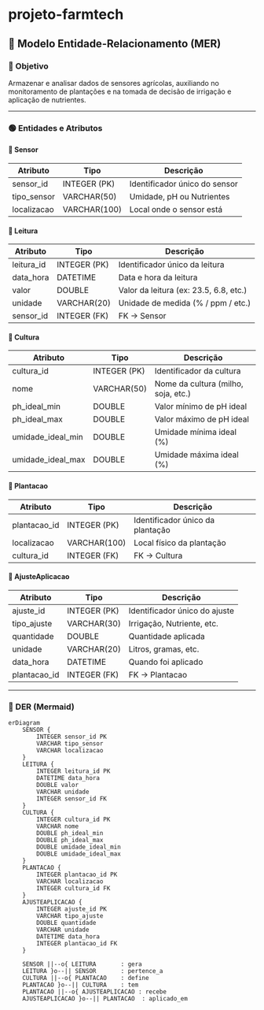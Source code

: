 # projeto-farmtech

## 🧬 Modelo Entidade-Relacionamento (MER)

### 📌 Objetivo
Armazenar e analisar dados de sensores agrícolas, auxiliando no monitoramento de plantações e na tomada de decisão de irrigação e aplicação de nutrientes.

---

### 🟢 Entidades e Atributos

#### 📍 Sensor
| Atributo     | Tipo            | Descrição                       |
|--------------|-----------------|---------------------------------|
| sensor_id    | INTEGER (PK)    | Identificador único do sensor   |
| tipo_sensor  | VARCHAR(50)     | Umidade, pH ou Nutrientes       |
| localizacao  | VARCHAR(100)    | Local onde o sensor está        |

#### 📍 Leitura
| Atributo     | Tipo            | Descrição                                |
|--------------|-----------------|------------------------------------------|
| leitura_id   | INTEGER (PK)    | Identificador único da leitura           |
| data_hora    | DATETIME        | Data e hora da leitura                   |
| valor        | DOUBLE          | Valor da leitura (ex: 23.5, 6.8, etc.)   |
| unidade      | VARCHAR(20)     | Unidade de medida (% / ppm / etc.)       |
| sensor_id    | INTEGER (FK)    | FK → Sensor                              |

#### 📍 Cultura
| Atributo            | Tipo            | Descrição                           |
|---------------------|-----------------|-------------------------------------|
| cultura_id          | INTEGER (PK)    | Identificador da cultura            |
| nome                | VARCHAR(50)     | Nome da cultura (milho, soja, etc.)|
| ph_ideal_min        | DOUBLE          | Valor mínimo de pH ideal            |
| ph_ideal_max        | DOUBLE          | Valor máximo de pH ideal            |
| umidade_ideal_min   | DOUBLE          | Umidade mínima ideal (%)            |
| umidade_ideal_max   | DOUBLE          | Umidade máxima ideal (%)            |

#### 📍 Plantacao
| Atributo       | Tipo            | Descrição                          |
|----------------|-----------------|------------------------------------|
| plantacao_id   | INTEGER (PK)    | Identificador único da plantação   |
| localizacao    | VARCHAR(100)    | Local físico da plantação          |
| cultura_id     | INTEGER (FK)    | FK → Cultura                       |

#### 📍 AjusteAplicacao
| Atributo     | Tipo            | Descrição                              |
|--------------|-----------------|----------------------------------------|
| ajuste_id    | INTEGER (PK)    | Identificador único do ajuste          |
| tipo_ajuste  | VARCHAR(30)     | Irrigação, Nutriente, etc.             |
| quantidade   | DOUBLE          | Quantidade aplicada                   |
| unidade      | VARCHAR(20)     | Litros, gramas, etc.                   |
| data_hora    | DATETIME        | Quando foi aplicado                   |
| plantacao_id | INTEGER (FK)    | FK → Plantacao                        |

---

### 🔗 DER (Mermaid)

```mermaid
erDiagram
    SENSOR {
        INTEGER sensor_id PK
        VARCHAR tipo_sensor
        VARCHAR localizacao
    }
    LEITURA {
        INTEGER leitura_id PK
        DATETIME data_hora
        DOUBLE valor
        VARCHAR unidade
        INTEGER sensor_id FK
    }
    CULTURA {
        INTEGER cultura_id PK
        VARCHAR nome
        DOUBLE ph_ideal_min
        DOUBLE ph_ideal_max
        DOUBLE umidade_ideal_min
        DOUBLE umidade_ideal_max
    }
    PLANTACAO {
        INTEGER plantacao_id PK
        VARCHAR localizacao
        INTEGER cultura_id FK
    }
    AJUSTEAPLICACAO {
        INTEGER ajuste_id PK
        VARCHAR tipo_ajuste
        DOUBLE quantidade
        VARCHAR unidade
        DATETIME data_hora
        INTEGER plantacao_id FK
    }

    SENSOR ||--o{ LEITURA       : gera
    LEITURA }o--|| SENSOR       : pertence_a
    CULTURA ||--o{ PLANTACAO    : define
    PLANTACAO }o--|| CULTURA    : tem
    PLANTACAO ||--o{ AJUSTEAPLICACAO : recebe
    AJUSTEAPLICACAO }o--|| PLANTACAO  : aplicado_em
